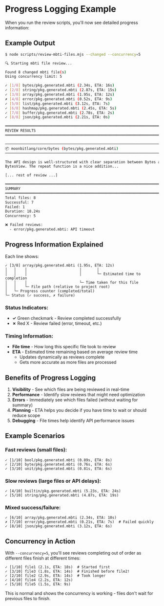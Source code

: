 # Progress Logging Example

When you run the review scripts, you'll now see detailed progress information:

## Example Output

```bash
$ node scripts/review-mbti-files.mjs --changed --concurrency=5

🔍 Starting mbti file review...

Found 8 changed mbti file(s)
Using concurrency limit: 5

✓ [1/8] bytes/pkg.generated.mbti (2.34s, ETA: 16s)
✓ [2/8] string/pkg.generated.mbti (2.87s, ETA: 15s)
✓ [3/8] array/pkg.generated.mbti (1.95s, ETA: 12s)
✗ [4/8] error/pkg.generated.mbti (0.52s, ETA: 9s)
✓ [5/8] list/pkg.generated.mbti (3.12s, ETA: 7s)
✓ [6/8] hashmap/pkg.generated.mbti (2.45s, ETA: 5s)
✓ [7/8] buffer/pkg.generated.mbti (2.78s, ETA: 2s)
✓ [8/8] json/pkg.generated.mbti (2.21s, ETA: 0s)

════════════════════════════════════════════════════════════════════════════════
REVIEW RESULTS
════════════════════════════════════════════════════════════════════════════════

────────────────────────────────────────────────────────────────────────────────
📦 moonbitlang/core/bytes (bytes/pkg.generated.mbti)
────────────────────────────────────────────────────────────────────────────────

The API design is well-structured with clear separation between Bytes and 
BytesView. The repeat function is a nice addition...

[... rest of review ...]

════════════════════════════════════════════════════════════════════════════════
SUMMARY
════════════════════════════════════════════════════════════════════════════════
Total files: 8
Successful: 7
Failed: 1
Duration: 18.24s
Concurrency: 5

❌ Failed reviews:
  - error/pkg.generated.mbti: API timeout
```

## Progress Information Explained

Each line shows:

```
✓ [3/8] array/pkg.generated.mbti (1.95s, ETA: 12s)
│   │    │                        │       │
│   │    │                        │       └─ Estimated time to completion
│   │    │                        └─ Time taken for this file
│   │    └─ File path (relative to project root)
│   └─ Progress counter (completed/total)
└─ Status (✓ success, ✗ failure)
```

### Status Indicators:
- **✓** Green checkmark - Review completed successfully
- **✗** Red X - Review failed (error, timeout, etc.)

### Timing Information:
- **File time** - How long this specific file took to review
- **ETA** - Estimated time remaining based on average review time
  - Updates dynamically as reviews complete
  - Gets more accurate as more files are processed

## Benefits of Progress Logging

1. **Visibility** - See which files are being reviewed in real-time
2. **Performance** - Identify slow reviews that might need optimization
3. **Errors** - Immediately see which files failed (without waiting for summary)
4. **Planning** - ETA helps you decide if you have time to wait or should reduce scope
5. **Debugging** - File times help identify API performance issues

## Example Scenarios

### Fast reviews (small files):
```
✓ [1/10] bool/pkg.generated.mbti (0.89s, ETA: 8s)
✓ [2/10] byte/pkg.generated.mbti (0.76s, ETA: 6s)
✓ [3/10] unit/pkg.generated.mbti (0.81s, ETA: 6s)
```

### Slow reviews (large files or API delays):
```
✓ [4/10] builtin/pkg.generated.mbti (5.23s, ETA: 24s)
✓ [5/10] string/pkg.generated.mbti (4.87s, ETA: 19s)
```

### Mixed success/failure:
```
✓ [6/10] array/pkg.generated.mbti (2.34s, ETA: 10s)
✗ [7/10] error/pkg.generated.mbti (0.21s, ETA: 7s)  # Failed quickly
✓ [8/10] json/pkg.generated.mbti (3.12s, ETA: 6s)
```

## Concurrency in Action

With `--concurrency=5`, you'll see reviews completing out of order as different files finish at different times:

```
✓ [1/10] file1 (2.1s, ETA: 18s)  # Started first
✓ [3/10] file3 (1.8s, ETA: 14s)  # Finished before file2!
✓ [2/10] file2 (2.9s, ETA: 14s)  # Took longer
✓ [4/10] file4 (2.2s, ETA: 12s)
✓ [5/10] file5 (1.5s, ETA: 9s)
```

This is normal and shows the concurrency is working - files don't wait for previous files to finish.
